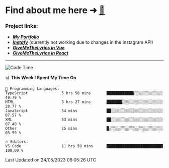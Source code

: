 # Find about me here ➜ [🧑](https://pauabella.dev)

### Project links:
- ***[My Portfolio](https://pauabella.dev)***
- ***[Instafy](https://instafy.me)*** (currently not working due to changes in the Instagram API)
- ***[GiveMeTheLyrics in Vue](https://lyrics.pauabella.dev)***
- ***[GiveMeTheLyrics in React](https://pauabella.dev/GiveMeTheLyrics)***

---
<!--START_SECTION:waka-->
![Code Time](http://img.shields.io/badge/Code%20Time-2%2C162%20hrs%2043%20mins-blue)

📊 **This Week I Spent My Time On** 

```text
💬 Programming Languages: 
TypeScript               5 hrs 58 mins       ████████████░░░░░░░░░░░░░   49.79 % 
HTML                     3 hrs 27 mins       ███████░░░░░░░░░░░░░░░░░░   28.77 % 
JavaScript               54 mins             ██░░░░░░░░░░░░░░░░░░░░░░░   07.57 % 
XML                      53 mins             ██░░░░░░░░░░░░░░░░░░░░░░░   07.40 % 
Other                    25 mins             █░░░░░░░░░░░░░░░░░░░░░░░░   03.59 % 

🔥 Editors: 
VS Code                  11 hrs 59 mins      █████████████████████████   100.00 % 
```


 Last Updated on 24/05/2023 06:05:26 UTC
<!--END_SECTION:waka-->
